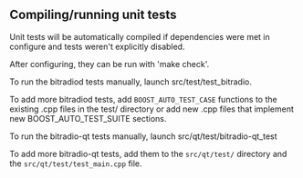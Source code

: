 Compiling/running unit tests
------------------------------------

Unit tests will be automatically compiled if dependencies were met in configure
and tests weren't explicitly disabled.

After configuring, they can be run with 'make check'.

To run the bitradiod tests manually, launch src/test/test_bitradio.

To add more bitradiod tests, add `BOOST_AUTO_TEST_CASE` functions to the existing
.cpp files in the test/ directory or add new .cpp files that
implement new BOOST_AUTO_TEST_SUITE sections.

To run the bitradio-qt tests manually, launch src/qt/test/bitradio-qt_test

To add more bitradio-qt tests, add them to the `src/qt/test/` directory and
the `src/qt/test/test_main.cpp` file.
